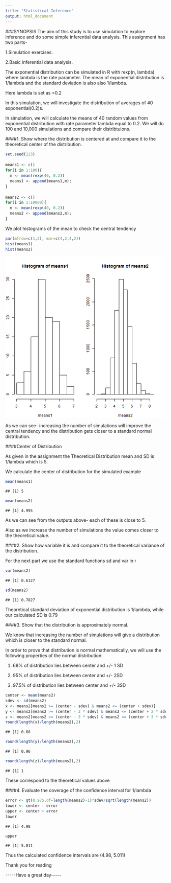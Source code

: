 ```yaml
---
title: "Statistical Inference"
output: html_document
---
```

###SYNOPSIS
The aim of this study is to use simulation to explore inference and do some simple inferential data analysis. 
This assignment has two parts-

1.Simulation exercises.

2.Basic inferential data analysis.

The exponential distribution can be simulated in R with rexp(n, lambda) where lambda is the rate parameter. The mean of exponential distribution is 1/lambda and the standard deviation is also also 1/lambda.

Here lambda is set as =0.2

 In this simulation, we will investigate the distribution of averages of 40 exponential(0.2)s. 

In simulation, we will calculate the means of 40 random values from exponential distribution with rate parameter lambda equal to 0.2. We will do 100 and 10,000 simulations and compare their distribtuions.

####1. Show where the distribution is centered at and compare it to the theoretical center of the distribution.


```r
set.seed(123)

means1 <- c()
for(i in 1:100){
  m <- mean(rexp(40, 0.2))
  means1 <- append(means1,m);
}

means2 <- c()
for(i in 1:10000){
  m <- mean(rexp(40, 0.2))
  means2 <- append(means2,m);
}
```

We plot histograms of the mean to check the central tendency


```r
par(mfrow=c(1,2), mar=c(4,2,4,2)) 
hist(means1)
hist(means2)
```

![plot of chunk unnamed-chunk-2](figure/unnamed-chunk-2.png) 


As we can see- increasing the number of simulations will improve the central tendency and the distribution gets closer to a standard normal distribution.

####Center of Distribution

As given in the assignment the Theoretical Distribution mean and SD is 1/lambda which is 5.

We calculate the center of distribution for the simulated example


```r
mean(means1)
```

```
## [1] 5
```

```r
mean(means2)
```

```
## [1] 4.995
```

As we can see from the outputs above- each of these is close to 5.

Also as we increase the number of simulations the value comes closer to the theoretical value.

####2. Show how variable it is and compare it to the theoretical variance of the distribution.

For the next part we use the standard functions sd and var in r


```r
var(means2)
```

```
## [1] 0.6127
```

```r
sd(means2)
```

```
## [1] 0.7827
```

Theoretical standard deviation of exponential distribution is 1/lambda, while our calculated SD is 0.79


####3. Show that the distribution is approximately normal.

We know that increasing the number of simulations will give a distribution which is closer to the standard normal.

In order to prove that distribution is normal mathematically, we will use the following properties of the normal distribution:

1.  68% of distribution lies between center and +/- 1 SD

2.	95% of distribution lies between center and +/- 2SD

3.	97.5% of distribution lies between center and +/- 3SD


```r
center <- mean(means2) 
sdev <- sd(means2) 
x <- means2[means2 >= (center - sdev) & means2 <= (center + sdev)]
y <- means2[means2 >= (center - 2 * sdev) & means2 <= (center + 2 * sdev)]
z <- means2[means2 >= (center - 3 * sdev) & means2 <= (center + 3 * sdev)]
round(length(x)/length(means2),2) 
```

```
## [1] 0.68
```

```r
round(length(y)/length(means2),2)
```

```
## [1] 0.96
```

```r
round(length(z)/length(means2),2)
```

```
## [1] 1
```
These correspond to the theoretical values above

####4. Evaluate the coverage of the confidence interval for 1/lambda


```r
error <- qt(0.975,df=length(means2)-1)*sdev/sqrt(length(means2))
lower <- center - error
upper <- center + error
lower
```

```
## [1] 4.98
```

```r
upper
```

```
## [1] 5.011
```

Thus the calculated confidence intervals are (4.98, 5.011)

Thank you for reading

-----Have a great day-----
